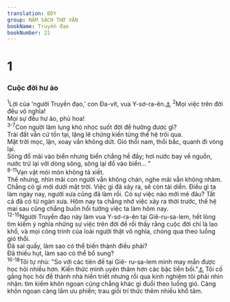 ```yaml
---
translation: BDY
group: NĂM SÁCH THƠ VĂN
bookName: Truyền đạo 
bookNumber: 21
---
```


<div class="title"><h1>1</h1><h3>Cuộc đời hư ảo</h3></div>
<span class="verse tr_1_1"><sup>1</sup>Lời của &#39;người Truyền đạo,&#39; con Đa-vít, vua Y-sơ-ra-ên.<a href="#" data-toggle="tooltip" data-placement="bottom" title="Nt Giê-ru-sa-lem">⚓</a>  </span>
<span class="verse tr_1_2"><sup>2</sup>Mọi việc trên đời đều vô nghĩa!<br/>Mọi sự đều hư ảo, phù hoa!<br/></span>
<span class="verse tr_1_3 tr_1_4 tr_1_5 tr_1_6 tr_1_7"><sup>3-7</sup>Con người làm lụng khó nhọc suốt đời để hưởng được gì?<br/>Trái đất vẫn cứ tồn tại, lặng lẽ chứng kiến từng thế hệ trôi qua.<br/>Mặt trời mọc, lặn, xoay vần không dứt. Gió thổi nam, thổi bắc, quanh đi vòng lại.<br/>Sông đổ mãi vào biển nhưng biển chẳng hề đầy; hơi nước bay về nguồn, nước trử lại với dòng sông, sông lại đổ vào biển... &#34;<br/></span>
<span class="verse tr_1_8 tr_1_9 tr_1_10 tr_1_11"><sup>8-11</sup>Vạn vật mỏi mòn không tả xiết.<br/>Thế nhưng, nhìn mãi con người vẫn không chán, nghe mãi vẫn không nhàm.<br/>Chẳng có gì mới dưới mặt trời. Việc gì đã xảy ra, sẽ còn tái diễn. Điều gì ta làm ngày nay, người xưa cũng đã làm rồi. Có sự việc nào mới mẻ đâu? Tất cả đã có từ ngàn xưa. Hôm nay ta chẳng nhớ việc xảy ra thời trước, thế hệ mai sau cũng chẳng buồn hồi tưởng việc ta làm hôm nay.<br/></span>
<span class="verse tr_1_12 tr_1_15"><sup>12-15</sup>Người Truyền đạo này làm vua Y-sơ-ra-ên tại Giê-ru-sa-lem, hết lòng tìm kiếm ý nghĩa những sự việc trên đời để rồi thấy rằng cuộc đời chỉ là lao khổ, và mọi công trình của loài người thật vô nghĩa, chóng qua theo luồng gió thổi.<br/>Đã sai quấy, làm sao có thể biến thành điều phải?<br/>Đã thiếu hụt, làm sao có thể bổ sung?<br/></span>
<span class="verse tr_1_16 tr_1_17 tr_1_18"><sup>16-18</sup>Tôi tự nhủ: &#34;So với các tiên đế tại Giê- ru-sa-lem mình may mắn được học hỏi nhiều hơn. Kiến thức mình uyên thâm hơn các bậc tiền bối.&#34;<a href="#" data-toggle="tooltip" data-placement="bottom" title="Nt các tiên đê tại Giê-ru-sa-lem">⚓</a>  Tôi cố gắng học hỏi để thành nhà hiền triết nhưng rồi qua kinh nghiệm tôi phải nhìn nhận: tìm kiếm khôn ngoan cũng chẳng khác gì đuổi theo luồng gió. Càng khôn ngoan càng lắm ưu phiền; trau giồi trí thức thêm nhiều khổ tâm.</span>
